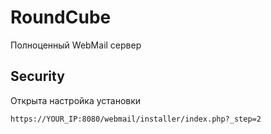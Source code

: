 # RoundCube

Полноценный WebMail сервер

## Security

Открыта настройка установки

```
https://YOUR_IP:8080/webmail/installer/index.php?_step=2
```
